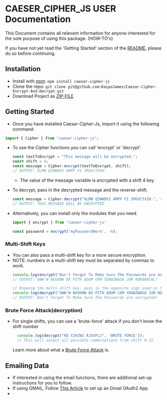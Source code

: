 # CAESER_CIPHER_JS USER Documentation

This Document contains all relevant information for anyone interested for the sole purpose of using this package. 
(HOW-TO's)

If you have not yet read the 'Getting Started' section of the [README](../README.md), please do so before continuing.

## Installation
 - Install with [npm](https://www.npmjs.com/): ``` npm install caeser-cipher-js ```
 - Clone the repo: ``` git clone git@github.com:KaipoJames/Caesar-Cipher-Encrypt-And-Decrypt.git ```
 - Download Project as [ZIP-FILE](https://github.com/KaipoJames/Caesar-Cipher-JS/archive/refs/heads/master.zip)

## Getting Started

 - Once you have installed Caesar-Cipher-Js, import it using the following command:
  ```js
  import { Cipher } from "caeser-cipher-js"; 
  ```
 - To use the Cipher functions you can call 'encrypt' or 'decrypt'.
    ``` js
    const textToEncrypt = "This message will be encrypted.";
    const shift = 4;
    const message = Cipher.encrypt(textToEncrypt, shift);
    // OUTPUT: XLMW QIWWEKI AMPP FI IRGVCTXIH.
    ```
   - The value of the message variable is encrypted with a shift 4 key.
  
 - To decrypt, pass in the decrypted message and the reverse-shift.
    ``` js
    const message = Cipher.decrypt("XLMW QIWWEKI AMPP FI IRGVCTXIH.", -4); 
    // OUTPUT: THIS MESSAGE WILL BE ENCRYPTED
    ```

 - Alternatively, you can install only the modules that you need.
   ```js
   import { encrypt } from 'caeser-cipher-js'
   
   const password = encrypt('myPasswordHere', -6);
   ```

### Multi-Shift Keys
 - You can also pass a multi-shift key for a more secure encryption.
 - NOTE: numbers in a multi-shift key must be separated by commas to work.
   ```js
   console.log(encrypt("Don't Forget To Make Sure The Passwords are encrypted!", '3,8,9'));
   // OUTPUT: GWW'W NXUONW BX PITH ADUM CKM YDABZWAGA JUM NQKABXCHL!

   // Knowing the multi-shift key, pass in the opposite sign used in the encryption.
   console.log(decrypt("GWW'W NXUONW BX PITH ADUM CKM YDABZWAGA JUM NQKABXCHL!", '-3,-8,-9'));
   // OUTPUT: Don't Forget To Make Sure The Passwords are encrypted!
   ```

### Brute Force Attack(decryption)
  - For single shifts, you can use a 'brute-force' attack if you don't know the shift number
    ```js
      console.log(decrypt("RD XJHZWJ RJXXFLJ", 'BRUTE FORCE'));
      // This will output all possible combinations from shift 0-25.
    ```
    Learn more about what a [Brute Force Attack](https://www.kaspersky.com/resource-center/definitions/brute-force-attack) is.

## Emailing Data 
  - If interested in using the email functions, there are additional set-up instructions for you to follow.
  - If using GMAIL, Follow [This Article](https://dev.to/chandrapantachhetri/sending-emails-securely-using-node-js-nodemailer-smtp-gmail-and-oauth2-g3a) to set up an Gmail OAuth2 App.
  - 